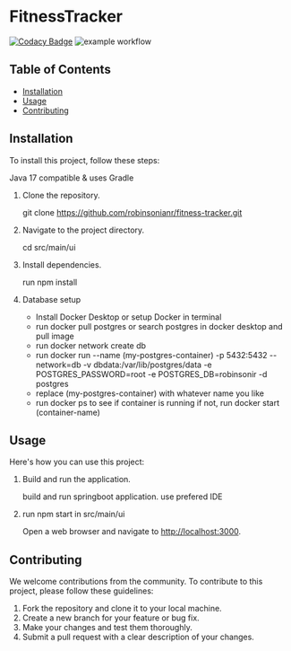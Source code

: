 # FitnessTracker


[![Codacy Badge](https://app.codacy.com/project/badge/Grade/2da72f82744a4ef682f455cd080f427f)](https://app.codacy.com/gh/robinsonianr/fitness-tracker/dashboard?utm_source=gh&utm_medium=referral&utm_content=&utm_campaign=Badge_grade) ![example workflow](https://github.com/robinsonianr/fitness-tracker/actions/workflows/cd-deploy.yml/badge.svg)


## Table of Contents

- [Installation](#installation)
- [Usage](#usage)
- [Contributing](#contributing)




## Installation

To install this project, follow these steps:

Java 17 compatible & uses Gradle

1. Clone the repository.
   
    git clone https://github.com/robinsonianr/fitness-tracker.git
3. Navigate to the project directory.
   
    cd src/main/ui
5. Install dependencies.
   
    run npm install
6. Database setup

    - Install Docker Desktop or setup Docker in terminal
    - run docker pull postgres or search postgres in docker desktop and pull image
    - run docker network create db
    - run docker run --name (my-postgres-container) -p 5432:5432 --network=db -v dbdata:/var/lib/postgres/data -e POSTGRES_PASSWORD=root -e POSTGRES_DB=robinsonir -d postgres
    - replace (my-postgres-container) with whatever name you like
    - run docker ps to see if container is running if not, run docker start (container-name)



## Usage

Here's how you can use this project:

1. Build and run the application.

    build and run springboot application. use prefered IDE

3. run npm start in src/main/ui

    Open a web browser and navigate to [http://localhost:3000](http://localhost:3000).





## Contributing

We welcome contributions from the community. To contribute to this project, please follow these guidelines:

1. Fork the repository and clone it to your local machine.
2. Create a new branch for your feature or bug fix.
3. Make your changes and test them thoroughly.
4. Submit a pull request with a clear description of your changes.




